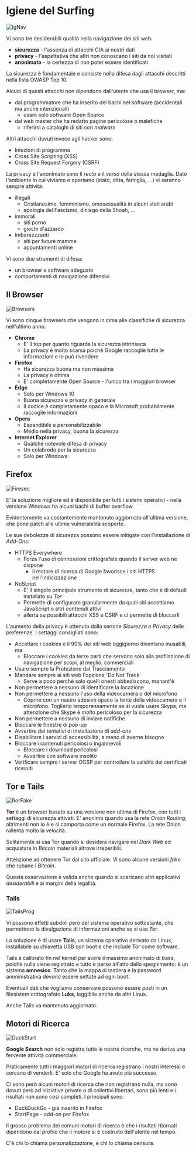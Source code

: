 # Igiene del Surfing

![IgNav](../gitbook/images/ignav.png)

Vi sono tre desiderabili qualità nella navigazione dei siti web:

* **sicurezza** - l'assenza di attacchi CIA ai nostri dati
* **privacy** - l'aspettativa che altri non conoscano i siti da noi visitati
* **anonimato** - la certezza di non poter essere identificati

La sicurezza è fondamentale e consiste nella difesa dagli attacchi descritti nella lista OWASP Top 10.

Alcuni di questi attacchi non dipendono dall'utente che usa il browser, ma:

* dal programmatore che ha inserito dei bachi nel software (accidentali ma anche intenzionali)
  * usare solo software Open Source
* dal web master che ha redatto pagine pericolose o malefiche
  * riferirsi a cataloghi di siti con _malware_

Altri attacchi dovuti invece agli hacker sono:

* Iniezioni di programma
* Cross Site Scripting (XSS)
* Cross Site Request Forgery (CSRF)

La privacy e l'anonimato sono il _recto_ e il _verso_ della stessa medaglia. Dato l'ambiente in cui viviamo e operiamo (stato, ditta, famiglia, ...) vi saranno sempre attività:

* illegali
  * Cristianesimo, femminismo, omosessualità in alcuni stati arabi
  * apologia del Fascismo, diniego della Shoah, ...
* immorali
  * siti porno
  * giochi d'azzardo
* imbarazzzanti
  * siti per future mamme
  * appuntamenti online

Vi sono due strumenti di difesa:

* un browser e software adeguato
* comportamenti di navigazione difensivi

## Il Browser

![Browsers](../gitbook/images/browsers.png)

Vi sono cinque browsers che vengono in cima alle classifiche di sicurezza nell'ultimo anno.

* **Chrome**
  * E' il top per quanto riguarda la sicurezza intrinseca
  * La privacy è molto scarsa poichè Google raccoglie tutte le informazioni e le può rivendere
* **Firefox**
  * Ha sicurezza buona ma non massima
  * La privacy è ottima
  * E' completamente Open Source - l'unico tra i maggiori browser
* **Edge**
  * Solo per Windows 10
  * Buona sicurezza e privacy in generale
  * Il codice è completamente opaco e la Microsoft probabilmente raccoglie informazioni
* **Opera**
  * Espandibile e personabilizzabile
  * Medio nella privacy, buona la sicurezza
* **Internet Explorer**
  * Qualche notevole difesa di privacy
  * Un colabrodo per la sicurezza
  * Solo per Windows

## Firefox

![Firesec](../gitbook/images/firesec.png)

E' la soluzione migliore ed è disponibile per tutti i sistemi operativi - nella versione Windows ha alcuni bachi di buffer overflow.

Evidentemente va costantemente mantenuto aggiornato all'ultima versione, che pone patch alle ultime vulnerabilità scoperte.

Le sue debolezze di sicurezza possono essere mitigate con l'installazione di _Add-Ons_:

* HTTPS Everywhere
  * Forza l'uso di connessioni crittografate quando il server web ne dispone
    * il motore di ricerca di Google favorisce i siti HTTPS nell'indicizzazione
* NoScript
  * E' il singolo principale strumento di sicurezza, tanto che è di default installato su _Tor_
  * Permette di configurare granularmente da quali siti accettiamo JavaScript o altri contenuti attivi
  * allerta su possibili attacchi XSS e CSRF e ci permette di bloccarli

L'aumento della privacy è ottenuto dalla serione _Sicurezza e Privacy_ delle preferenze. I settaggi consigliati sono:

* Accettare i cookies o il 90% dei siti web oggigiorno diventano inusabili, ma
  * Bloccare i cookies da terze parti che servono solo alla profilazione di navigazione per scopi, al meglio, commerciali
* Usare sempre la Protezione dal Tracciamento
* Mandare sempre ai siti web l'opzione 'Do Not Track'
  * Serve a poco perchè solo quelli onesti obbediscono, ma tant'è
* Non permettere a nessuno di identificare la locazione
* Non permettere a nessuno l'uso della videocamera o del microfono
  * Coprire con un nastro adesivo opaco la lente della videocamera e il microfono. Toglierlo temporaneamente se si vuole usare Skypa, ma attenzione che Skype è _molto_ pericoloso per la sicurezza
* Non permettere a nessuno di inviare notifiche
* Bloccare le finestre di _pop-up_
* Avvertire dei tentativi di installazione di _add-ons_
* Disabilitare i servizi di accessibilità, a meno di averne bisogno
* Bloccare i contenuti pericolosi o ingannevoli
  * Bloccare i download pericolosi
  * Avvertire con software insolito
* Verificare sempre i server OCSP per controllare la validità dei certificati ricevuti

## Tor e Tails

![RorFake](../gitbook/images/torfake.png)

**Tor** è un browser basato su una versione non ultima di Firefox, con tutti i settaggi di sicurezza attivati.
E' anonimo quando usa la rete _Onion Routing_, altrimenti non lo è e si comporta come un normale Firefox. La rete Onion rallenta molto la velocità.

Solitamente si usa Tor quando si desidera navigare nel _Dark Web_ ed acquistare in _Bitcoin_ materiali altrove irreperibili.

Attenzione ad ottenere Tor dal sito ufficiale. Vi sono alcune versioni _fake_ che rubano i _Bitcoin_.

Questa osservazione è valida anche quando si scaricano altri applicativi _desiderabili_ e ai margini della legalità.

### Tails

![TailsProg](../gitbook/images/tailsprog.png)

Vi possono effetti subdoli però del sistema operativo sottostante, che permettono la divulgazione di informazioni anche se si usa _Tor_.

La soluzione è di usare **Tails**, un sistema operativo derivato da Linux, installabile su chiavetta USB con boot e che include Tor come software.

Tails è calibrato fin nel kernel per avere il massimo anonimato di base, poichè nulla viene registrato e tutto è perso all'atto dello spegnimento: è un sistema **amnesico**. Tanto che la mappa di tastiera e la password amministrativa devono essere settate ad ogni boot.

Eventuali dati che vogliamo conservare possono essere posti in un filesistem crittografato **Luks**, leggibile anche da altri Linux.

Anche Tails va mantenuto aggiornato.

## Motori di Ricerca

![DuckStart](../gitbook/images/duckstart.png)

**Google Search** non solo registra tutte le nostre ricerche, ma ne deriva una fervente attività commerciale.

Praticamente tutti i maggiori motori di ricerca registrano i nostri interessi e cercano di venderli. E' solo che Google ha avuto più successo.

Ci sono però alcuni motori di ricerca che non registrano nulla, ma sono dovuti però ad iniziative private o di collettivi libertari, sono più lenti e i risultati non sono così completi. I principali sono:

* DuckDuckGo - già inserito in Firefox
* StartPage - add-on per Firefox

Il grosso problema dei comuni motori di ricerca è che i risultati ritornati dipendono dal profilo che il motore si è costruito dell'utente nel tempo.

C'è chi lo chiama personalizzazione, e chi lo chiama censura.

